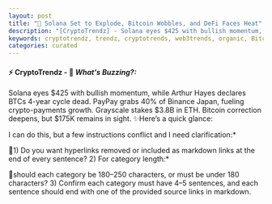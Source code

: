 ```yaml
---
layout: post
title: "🌅 Solana Set to Explode, Bitcoin Wobbles, and DeFi Faces Heat"
description: "[CryptoTrendz] - Solana eyes $425 with bullish momentum, while Arthur Hayes declares BTCs 4-year cycle dead. PayPay grabs 40% of Binance Japan, fueling crypto-payments growth. Grayscale stakes $3.8B in ETH. Bitcoin correction deepens, but $175K remains in sight."
keywords: cryptotrendz, trendz, cryptotrends, web3trends, organic, Bitcoin, crypto, Ethereum, AI, BTC, Japan, XRP, Market, Stablecoin, Binance
categories: curated
---
```


#### ⚡ CryptoTrendz - 📌 *What's Buzzing?:*

Solana eyes $425 with bullish momentum, while Arthur Hayes declares BTCs 4-year cycle dead. PayPay grabs 40% of Binance Japan, fueling crypto-payments growth. Grayscale stakes $3.8B in ETH. Bitcoin correction deepens, but $175K remains in sight. ✨Here’s a quick glance:


I can do this, but a few instructions conflict and I need clarification:*  

🔹1) Do you want hyperlinks removed or included as markdown links at the end of every sentence? 2) For category length:*  

🔹should each category be 180–250 characters, or must be under 180 characters? 3) Confirm each category must have 4–5 sentences, and each sentence should end with one of the provided source links in markdown.